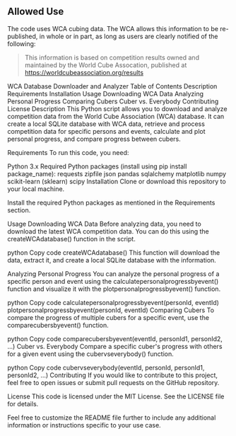 ## Allowed Use
The code uses WCA cubing data. The WCA allows this information to be re-published, in whole or in part, as long
as users are clearly notified of the following:

> This information is based on competition results owned and maintained by the
> World Cube Assocation, published at https://worldcubeassociation.org/results

WCA Database Downloader and Analyzer
Table of Contents
Description
Requirements
Installation
Usage
Downloading WCA Data
Analyzing Personal Progress
Comparing Cubers
Cuber vs. Everybody
Contributing
License
Description
This Python script allows you to download and analyze competition data from the World Cube Association (WCA) database. It can create a local SQLite database with WCA data, retrieve and process competition data for specific persons and events, calculate and plot personal progress, and compare progress between cubers.

Requirements
To run this code, you need:

Python 3.x
Required Python packages (install using pip install package_name):
requests
zipfile
json
pandas
sqlalchemy
matplotlib
numpy
scikit-learn (sklearn)
scipy
Installation
Clone or download this repository to your local machine.

Install the required Python packages as mentioned in the Requirements section.

Usage
Downloading WCA Data
Before analyzing data, you need to download the latest WCA competition data. You can do this using the createWCAdatabase() function in the script.

python
Copy code
createWCAdatabase()
This function will download the data, extract it, and create a local SQLite database with the information.

Analyzing Personal Progress
You can analyze the personal progress of a specific person and event using the calculatepersonalprogressbyevent() function and visualize it with the plotpersonalprogressbyevent() function.

python
Copy code
calculatepersonalprogressbyevent(personId, eventId)
plotpersonalprogressbyevent(personId, eventId)
Comparing Cubers
To compare the progress of multiple cubers for a specific event, use the comparecubersbyevent() function.

python
Copy code
comparecubersbyevent(eventId, personId1, personId2, ...)
Cuber vs. Everybody
Compare a specific cuber's progress with others for a given event using the cubervseverybody() function.

python
Copy code
cubervseverybody(eventId, personId, personId1, personId2, ...)
Contributing
If you would like to contribute to this project, feel free to open issues or submit pull requests on the GitHub repository.

License
This code is licensed under the MIT License. See the LICENSE file for details.

Feel free to customize the README file further to include any additional information or instructions specific to your use case.
